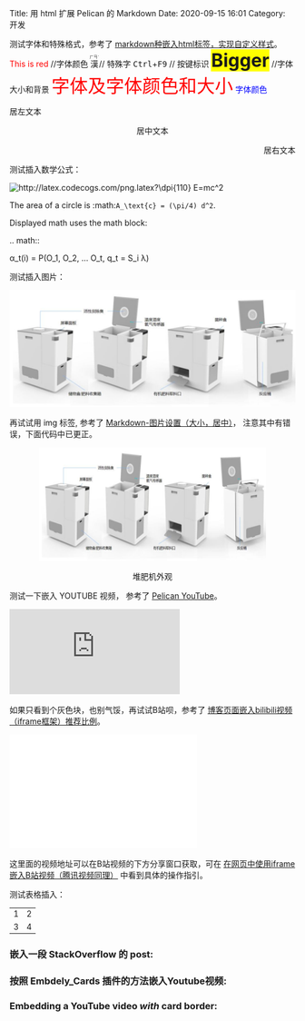 Title: 用 html 扩展 Pelican 的 Markdown
Date: 2020-09-15 16:01
Category: 开发

测试字体和特殊格式，参考了 [markdown种嵌入html标签，实现自定义样式](https://my.oschina.net/u/4404259/blog/3330517)。
<span style='color:red'>This is red</span> //字体颜色 <ruby> 漢 <rt> ㄏㄢˋ </rt> </ruby> // 特殊字 <kbd>Ctrl</kbd>+<kbd>F9</kbd> // 按键标识 <span style="font-size:2rem; background:yellow;">**Bigger**</span> //字体大小和背景 <font face="微软雅黑" color="red" size="6">字体及字体颜色和大小</font> <font color="#0000ff">字体颜色</font> <p align="left">居左文本</p> <p align="center">居中文本</p> <p align="right">居右文本</p>

测试插入数学公式：

<img src="http://latex.codecogs.com/png.latex?\dpi{110}&space;E=mc^2&space;" title="http://latex.codecogs.com/png.latex?\dpi{110} E=mc^2 " />

The area of a circle is :math:`A_\text{c} = (\pi/4) d^2`.

Displayed math uses the math block:

.. math::

   α_t(i) = P(O_1, O_2, … O_t, q_t = S_i λ)


测试插入图片：

![堆肥机外观](../images/20200916堆肥机.png)

再试试用 img 标签, 参考了 [Markdown-图片设置（大小，居中）](https://blog.csdn.net/qq_35451572/article/details/79443467)， 注意其中有错误，下面代码中已更正。
<div align="center">
  <img src="https://github.com/htsong/PelicanBlog/blob/master/content/business/20200916%E5%A0%86%E8%82%A5%E6%9C%BA.png?raw=true" 
       width = "400" height = "200" />
  <p align="center">堆肥机外观</p>
</div>

测试一下嵌入 YOUTUBE 视频， 参考了 [Pelican YouTube](https://github.com/kura/pelican_youtube/tree/407b97b49112345ea3dfe76f1a5ae41586c4ffb1)。
<div class="youtube youtube-16x9">
<iframe src="https://www.youtube.com/embed/VIDEO_ID" allowfullscreen seamless frameBorder="0"></iframe>
</div>

如果只看到个灰色块，也别气馁，再试试B站呗，参考了 [博客页面嵌入bilibili视频（iframe框架）推荐比例](https://www.deeplearn.site/daily-life/85.html)。
<iframe src="//player.bilibili.com/player.html?aid=370583020&page=1"  
  scrolling="no" border="0" frameborder="no" framespacing="0" allowfullscreen="true" 
  style="width:330px; height:200px"> 
</iframe>

这里面的视频地址可以在B站视频的下方分享窗口获取，可在 [在网页中使用iframe嵌入B站视频（腾讯视频同理）](https://blog.csdn.net/DSH964/article/details/80961598) 中看到具体的操作指引。

测试表格插入：
<table> 
  <tr> <td>1</td> <td>2</td> </tr> 
  <tr> <td>3</td> <td>4</td> </tr>
</table>

<h3> 嵌入一段 StackOverflow 的 post: </h3>
<p>
   <a class=embedly-card data-card-chrome=0 href=http://physics.stackexchange.com/questions/5265/cooling-a-cup-of-coffee-with-help-of-a-spoon></a> 
   <script>
            !function(a){
                var b="embedly-platform",c="script";
                if(!a.getElementById(b)){
                    var d=a.createElement(c);
                    d.id=b;
                    d.src=("https:"===document.location.protocol?"https":"http")+"://cdn.embedly.com/widgets/platform.js";
                    var e=document.getElementsByTagName(c)[0];e.parentNode.insertBefore(d,e)}
                }(document);
   </script> 
</p> 

### 按照 Embdely_Cards 插件的方法嵌入Youtube视频:
<h3>Embedding a YouTube video <em>with</em> card border:</h3>
<p>
  <a class=embedly-card data-card-chrome=1 href="https://www.youtube.com/watch?v=E43-CfukEgs"></a>
  <script>
            !function(a){
                var b="embedly-platform",c="script";
                if(!a.getElementById(b)){
                    var d=a.createElement(c);
                    d.id=b;
                    d.src=("https:"===document.location.protocol?"https":"http")+"://cdn.embedly.com/widgets/platform.js";
                    var e=document.getElementsByTagName(c)[0];e.parentNode.insertBefore(d,e)}
                }(document);
   </script> 
</p> 

